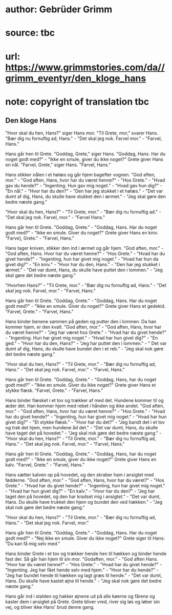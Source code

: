 # author: Gebrüder Grimm
# source: tbc
# url: https://www.grimmstories.com/da//grimm_eventyr/den_kloge_hans
# note: copyright of translation tbc

## Den kloge Hans 

"Hvor skal du hen, Hans?" siger Hans mor. "Til Grete, mor," svarer
Hans. "Bær dig nu fornuftig ad, Hans." - "Det skal jeg nok. Farvel
mor." - "Farvel, Hans."

Hans går hen til Grete. "Goddag, Grete," siger Hans. "Goddag, Hans.
Har du noget godt med?" - "Ikke en smule, giver du ikke noget?" Grete
giver Hans en nål. "Farvel, Grete," siger Hans. "Farvel, Hans."

Hans stikker nålen i et hølæs og går hjem bagefter vognen. "God aften,
mor." - "God aften, Hans, hvor har du været henne?" - "Hos
Grete." - "Hvad gav du hende?" - "Ingenting. Hun gav mig noget." -
"Hvad gav hun dig?" - "En nål." - "Hvor har du den?" - "Den har
jeg stukket i et hølæs." - "Det var dumt af dig, Hans, du skulle have
stukket den i ærmet." - "Jeg skal gøre den bedre næste gang."

"Hvor skal du hen, Hans?" - "Til Grete, mor." - "Bær dig nu
fornuftig ad." - "Det skal jeg nok. Farvel, mor." - "Farvel Hans."

Hans går hen til Grete. "Goddag, Grete." - "Goddag, Hans. Har du
noget godt med?" - "Ikke en smule. Giver du noget?" Grete giver Hans
en kniv. "Farve], Grete." - "Farvel, Hans."

Hans tager kniven, stikker den ind i ærmet og går hjem. "God aften,
mor." - "God aften, Hans. Hvor har du været henne?" - "Hos
Grete." - "Hvad har du givet hende?" - "Ingenting, hun har givet mig
noget." - "Hvad har hun da givet dig?" - "En kniv." - "Hvor har du
den, Hans." - "Den har jeg stukket i ærmet." - "Det var dumt, Hans,
du skulle have puttet den i lommen." - "Jeg skal gøre det bedre næste
gang."

"Hvorhen Hans?" - "Til Grete, mor." - "Bær dig nu fornuftig ad,
Hans." - "Det skal jeg nok. Farvel, mor." - "Farvel, Hans."

Hans går hen til Grete. "Goddag, Grete." - "Goddag, Hans. Har du
noget godt med?" - "Ikke en smule. Giver du noget?" Grete giver Hans
et gedekid. "Farvel, Grete." - "Farvel, Hans."

Hans binder benene sammen på geden og putter den i lommen. Da han kommer
hjem, er den kvalt. "God aften, mor." - "God aften, Hans, hvor har du
været henne?" - "Jeg har været hos Grete." - "Hvad har du givet
hende?" - "Ingenting. Hun har givet mig noget." - "Hvad har hun
givet dig?" - "En ged." - "Hvor har du den, Hans?" - "Jeg har
puttet den i lommen." - " Det var dumt af dig, Hans, du skulle have
bundet den i et reb." - "Jeg skal nok gøre det bedre næste gang."

"Hvor skal du hen, Hans?" - "Til Grete, mor." - "Bær dig nu
fornuftig ad, Hans." - "Det skal jeg nok. Farvel, mor." - "Farvel,
Hans."

Hans går hen til Grete. "Goddag, Grete." - "Goddag, Hans, har du
noget godt med?" - "Ikke en smule. Giver du ikke noget?" Grete giver
Hans et stykke flæsk. "Farvel, Grete." - "Farvel, Hans."

Hans binder flæsket i et tov og trækker af med det. Hundene kommer til
og æder det. Han kommer hjem med rebet i hånden og ikke andet. "God
aften, mor." - "God aften, Hans, hvor har du været henne?" - "Hos
Grete." - "Hvad har du givet hende?" - "Ingenting, hun har givet mig
noget." - "Hvad har hun givet dig?" - "Et stykke flæsk." - "Hvor
har du det?" - "Jeg bandt det i et tov og trak det hjem, men hundene
åd det." - "Det var dumt, Hans, du skulle have taget det på
hovedet." - "Jeg skal nok gøre det bedre næste gang." - "Hvor skal
du hen, Hans?" - "Til Grete, mor." - "Bær dig nu fornuftig ad,
Hans." - "Det skal jeg nok. Farvel, mor." - "Farvel, Hans."

Hans går hen til Grete. "Goddag, Grete." - "Goddag, Hans, har du
noget godt med?" - "Ikke en smule, giver du ikke noget?" Grete giver
Hans en kalv. "Farvel, Grete." - "Farvel, Hans."

Hans sætter kalven op på hovedet, og den skraber ham i ansigtet med
fødderne. "God aften, mor." - "God aften, Hans, hvor har du
været?" - "Hos Grete." - "Hvad har du givet hende?" - "Ingenting,
hun har givet mig noget." - "Hvad har hun givet dig?" - "En
kalv." - "Hvor har du den?" - "Jeg har taget den på hovedet, og den
har kradset mig i ansigtet." - "Det var dumt, Hans. Du skulle have
trukket den hjem og bundet den ved hækken." - "Jeg skal nok gøre det
bedre næste gang."

"Hvor skal du hen, Hans?" - "Til Grete, mor." - "Bær dig nu
fornuftig ad, Hans." - "Det skal jeg nok. Farvel, mor."

Hans går hen til Grete. "Goddag, Grete." - "Goddag, Hans. Har du
noget godt med?" - "Nej ikke en smule. Giver du ikke noget?" Grete
siger til Hans: "Du kan få mig selv med."

Hans binder Grete i et tov og trækker hende hen til hækken og binder
hende fast der. Så går han hjem til sin mor. "Godaften, mor." - "God
aften Hans. "Hvor har du været henne?" - "Hos Grete." - "Hvad har
du givet hende?" - "Ingenting. Jeg har fået hende selv med hjem." -
"Hvor har du hende?" - "Jeg har bundet hende til hækken og lagt græs
til hende." - "Det var dumt, Hans. Du skulle have kastet øjne til
hende." - "Jeg skal nok gøre det bedre næste gang."

Hans går ind i stalden og hakker øjnene ud på alle køerne og fårene og
kaster dem i ansigtet på Grete. Grete bliver vred, river sig løs og
løber sin vej, og bliver ikke Hans' brud denne gang.
